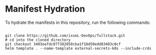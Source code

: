 
# Manifest Hydration

To hydrate the manifests in this repository, run the following commands:

```shell

git clone https://github.com/ixxeL-DevOps/fullstack.git
# cd into the cloned directory
git checkout 3403eafdc077382850cba1f18d59edd83483c0cf
helm template . --name-template external-secrets-k0s --include-crds
```